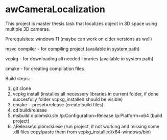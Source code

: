 # awCameraLocalization
This project is master thesis task that localizes object in 3D space using multiple 3D cameras.

Prerequisites:
windows 11 (maybe can work on older versions as well)

msvc compiler - for compiling project (available in system path)

vcpkg - for downloading all needed libraries (available in system path)

cmake - for creating compilation files

Build steps:
1. git clone <this repository>
2. vcpkg install (installes all necessery libraries in current folder, if done succesfully folder vcpkg_installed should be visible)
3. cmake --preset=release  (create build files)
4. cd build/release
5. msbuild diplomski.sln /p:Configuration=Release /p:Platform=x64 (build project)
6. .\Release\diplomski.exe (run project, if not working and missing some .dll files copy/paste them from vcpkg_installed/x64-windows/bin)



